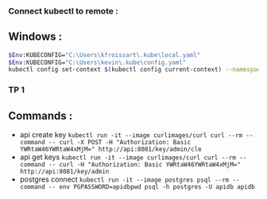 ### Connect kubectl to remote :

## Windows :
```bash
$Env:KUBECONFIG="C:\Users\kfroissart\.kube\local.yaml"
$Env:KUBECONFIG="C:\Users\kevin\.kube\config.yaml"
kubectl config set-context $(kubectl config current-context) --namespace=prj-15
```

### TP 1
## Commands :
- api create key `kubectl run -it --image curlimages/curl curl --rm --command -- curl -X POST -H "Authorization: Basic YWRtaW46YWRtaW4xMjM=" http://api:8081/key/admin/cle`
- api get keys `kubectl run -it --image curlimages/curl curl --rm --command -- curl -H "Authorization: Basic YWRtaW46YWRtaW4xMjM=" http://api:8081/key/admin`
- postgres connect `kubectl run -it --image postgres psql --rm --command -- env PGPASSWORD=apidbpwd psql -h postgres -U apidb apidb`